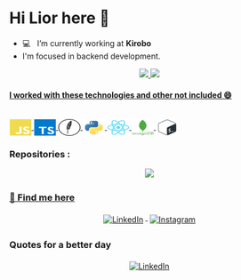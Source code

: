 # Hi Lior here 👋

- 💻 &nbsp; I’m currently working at **Kirobo**
- I'm focused in backend development.
<div align="center">
  <a href="https://github.com/LiorCohenn">
  <img height="170em" src="https://github-readme-stats.vercel.app/api?username=liorcohenn&bg_color=30,e96443,904e95&title_color=fff&text_color=fff&count_private=true"/>
  <img height="170em" src="https://github-readme-stats.vercel.app/api/top-langs/?username=liorcohenn&layout=compact&langs_count=6&bg_color=30,e96443,904e95&text_color=ffff&title_color=fff"/>
</div>
  
  
  <h4>I worked with these technologies and other not included 😄</h4>
<div style="display: inline_block"><br>
  <a href="https://github.com/LiorCohenn">
  <img align="center" alt="Js" height="30" width="40" src="https://raw.githubusercontent.com/devicons/devicon/master/icons/javascript/javascript-plain.svg">
  <img align="center" alt="Ts" height="30" width="40" src="https://raw.githubusercontent.com/devicons/devicon/master/icons/typescript/typescript-plain.svg">
  <img align="center" alt="Feathersjs" height="30" width="40" src="https://raw.githubusercontent.com/devicons/devicon/master/icons/feathersjs/feathersjs-original.svg">
<img align="center" alt="Python" height="30" width="40" src="https://raw.githubusercontent.com/devicons/devicon/master/icons/python/python-original.svg">
  <img align="center" alt="React" height="30" width="40" src="https://raw.githubusercontent.com/devicons/devicon/master/icons/react/react-original.svg">
  <img align="center" alt="Db" height="30" width="40" src="https://raw.githubusercontent.com/devicons/devicon/master/icons/mongodb/mongodb-plain-wordmark.svg">
  <img align="center" alt="Bash" height="30" width="40" src="https://raw.githubusercontent.com/devicons/devicon/master/icons/bash/bash-plain.svg">
     </a>
</div>

### Repositories :
<div align="center">
  <a href="https://github.com/LiorCohenn/ts-abi-decoder" target="_blank">
  <img height="130em" src="https://github-readme-stats.vercel.app/api/pin?username=liorcohenn&repo=ts-abi-decoder&title_color=fff&icon_color=f9f9f9&text_color=ffff&bg_color=30,e96443,904e95&show_owner=true"/>

</div>

### 📢 Find me here
<p align="center">
  <a href="https://www.linkedin.com/in/iamliorcohen/" target="_blank">
    <img src="https://raw.githubusercontent.com/MikeCodesDotNET/MikeCodesDotNET/a8abbf37441f3253f74ea255a47f289208d7568c/Resources/linkedIn.svg" alt="LinkedIn" style="vertical-align:top; margin:4px">
  </a>

  <a href="https://www.instagram.com/liorco22/" target="_blank">
    <img src="https://raw.githubusercontent.com/MikeCodesDotNET/MikeCodesDotNET/a8abbf37441f3253f74ea255a47f289208d7568c/Resources/instagram.svg" alt="Instagram" style="vertical-align:top; margin:4px">
  </a>

</p>

### Quotes for a better day
<p align="center">
  <a href="https://github.com/LiorCohenn">
    <img src="https://quotes-github-readme.vercel.app/api?type=horizontal&theme=blue" alt="LinkedIn" style="vertical-align:top; margin:4px">
  </a>
  
</p>




